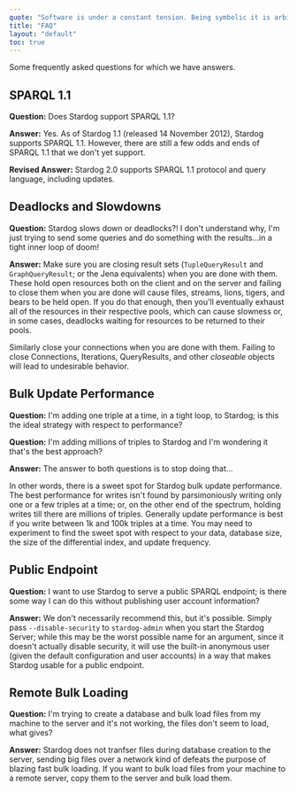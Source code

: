 ```yaml
---
quote: "Software is under a constant tension. Being symbolic it is arbitrarily perfectible; but also it is arbitrarily changeable."
title: "FAQ"
layout: "default"
toc: true
---
```


Some frequently asked questions for which we have answers.

## SPARQL 1.1

**Question:** Does Stardog support SPARQL 1.1?

**Answer:** Yes. As of Stardog 1.1 (released 14 November 2012), Stardog
supports SPARQL 1.1. However, there are still a few odds and ends of
SPARQL 1.1 that we don't yet support.

**Revised Answer:** Stardog 2.0 supports SPARQL 1.1 protocol and query language, including updates.

## Deadlocks and Slowdowns

**Question:** Stardog slows down or deadlocks?! I don't understand why,
I'm just trying to send some queries and do something with the
results...in a tight inner loop of doom!

**Answer:** Make sure you are closing result sets (`TupleQueryResult`
and `GraphQueryResult`; or the Jena equivalents) when you are done with
them. These hold open resources both on the client and on the server and
failing to close them when you are done will cause files, streams,
lions, tigers, and bears to be held open. If you do that enough, then
you'll eventually exhaust all of the resources in their respective
pools, which can cause slowness or, in some cases, deadlocks waiting for
resources to be returned to their pools.

Similarly close your connections when you are done with them. Failing to
close Connections, Iterations, QueryResults, and other *closeable*
objects will lead to undesirable behavior.

## Bulk Update Performance

**Question:** I'm adding one triple at a time, in a tight loop, to
Stardog; is this the ideal strategy with respect to performance?

**Question:** I'm adding millions of triples to Stardog and I'm
wondering it that's the best approach?

**Answer:** The answer to both questions is to stop doing that...

In other words, there is a sweet spot for Stardog bulk update
performance. The best performance for writes isn't found by
parsimoniously writing only one or a few triples at a time; or, on the
other end of the spectrum, holding writes till there are millions of
triples. Generally update performance is best if you write between 1k
and 100k triples at a time. You may need to experiment to find the sweet
spot with respect to your data, database size, the size of the
differential index, and update frequency.

## Public Endpoint

**Question:** I want to use Stardog to serve a public SPARQL endpoint;
is there some way I can do this without publishing user account
information?

**Answer:** We don't necessarily recommend this, but it's possible.
Simply pass `--disable-security` to `stardog-admin` when you start the
Stardog Server; while this may be the worst possible name for an
argument, since it doesn't actually disable security, it will use the
built-in anonymous user (given the default configuration and user
accounts) in a way that makes Stardog usable for a public endpoint.

## Remote Bulk Loading

**Question:** I'm trying to create a database and bulk load files from
my machine to the server and it's not working, the files don't seem to
load, what gives?

**Answer:** Stardog does not tranfser files during database creation to
the server, sending big files over a network kind of defeats the purpose
of blazing fast bulk loading. If you want to bulk load files from your
machine to a remote server, copy them to the server and bulk load them.
